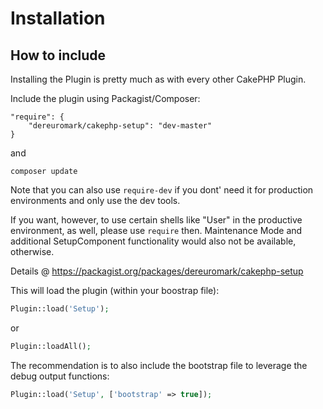 # Installation

## How to include
Installing the Plugin is pretty much as with every other CakePHP Plugin.

Include the plugin using Packagist/Composer:
```
"require": {
	"dereuromark/cakephp-setup": "dev-master"
}
```
and

	composer update

Note that you can also use `require-dev` if you dont' need it for production environments and only use the dev tools.

If you want, however, to use certain shells like "User" in the productive environment, as well, please
use `require` then.
Maintenance Mode and additional SetupComponent functionality would also not be available, otherwise.

Details @ https://packagist.org/packages/dereuromark/cakephp-setup

This will load the plugin (within your boostrap file):
```php
Plugin::load('Setup');
```
or
```php
Plugin::loadAll();
```

The recommendation is to also include the bootstrap file to leverage the debug output functions:
```php
Plugin::load('Setup', ['bootstrap' => true]);
```
